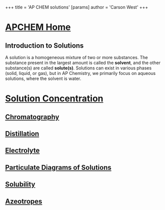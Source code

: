 +++
 title = 'AP CHEM solutions'
[params]
	author = 'Carson West'
+++
# [APCHEM Home](./../apchem-home/)

## Introduction to Solutions
A solution is a homogeneous mixture of two or more substances. The substance present in the largest amount is called the **solvent**, and the other substance(s) are called **solute(s)**.  Solutions can exist in various phases (solid, liquid, or gas), but in AP Chemistry, we primarily focus on aqueous solutions, where the solvent is water.
# [Solution Concentration](./../solution-concentration/)
## [Chromatography](./../chromatography/)
## [Distillation](./../distillation/)
## [Electrolyte](./../electrolyte/)
## [Particulate Diagrams of Solutions](./../particulate-diagrams-of-solutions/)
## [Solubility](./../solubility/)
## [Azeotropes](./../azeotropes/)

##

